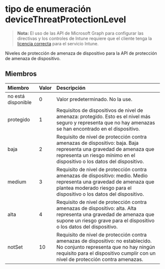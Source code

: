 # <a name="devicethreatprotectionlevel-enum-type"></a>tipo de enumeración deviceThreatProtectionLevel

> **Nota:** El uso de las API de Microsoft Graph para configurar las directivas y los controles de Intune requiere que el cliente tenga la [licencia correcta](https://go.microsoft.com/fwlink/?linkid=839381) para el servicio Intune.

Niveles de protección de amenaza de dispositivo para la API de protección de amenaza de dispositivo.
## <a name="members"></a>Miembros
|Miembro	|Valor|Descripción|
|:---|:---|:---|
|no está disponible|0|Valor predeterminado. No la use.|
|protegido|1|Requisitos de dispositivos de nivel de amenaza: protegido. Esto es el nivel más seguro y representa que no hay amenazas se han encontrado en el dispositivo.|
|baja|2|Requisito de nivel de protección contra amenazas de dispositivo: baja. Baja representa una gravedad de amenaza que representa un riesgo mínimo en el dispositivo o los datos del dispositivo.|
|medium|3|Requisito de nivel de protección contra amenazas de dispositivo: medio. Medio representa una gravedad de amenaza que plantea moderado riesgo para el dispositivo o los datos del dispositivo.|
|alta|4|Requisito de nivel de protección contra amenazas de dispositivo: alta. Alta representa una gravedad de amenaza que supone un riesgo grave para el dispositivo o los datos del dispositivo.|
|notSet|10|Requisito de nivel de protección contra amenazas de dispositivo: no establecido. No conjunto representa que no hay ningún requisito para el dispositivo cumplir con un nivel de protección contra amenazas.|



